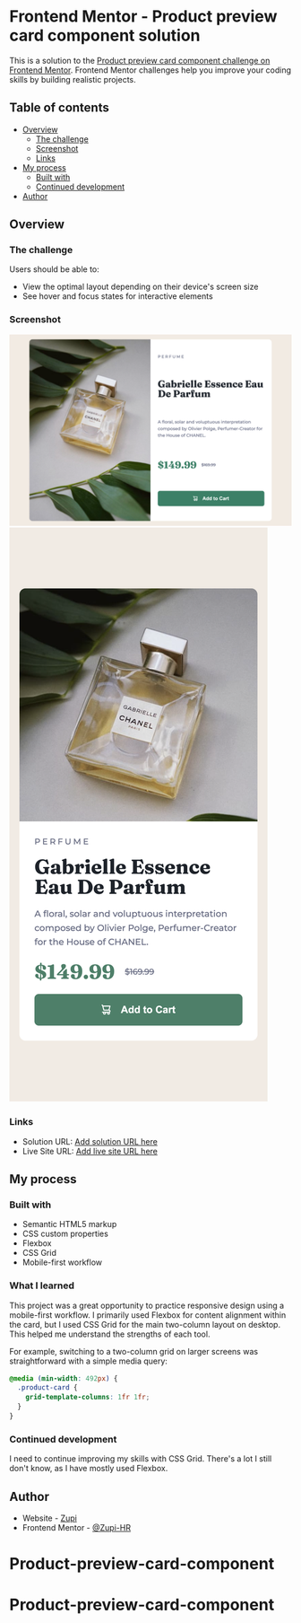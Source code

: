 # Frontend Mentor - Product preview card component solution

This is a solution to the [Product preview card component challenge on Frontend Mentor](https://www.frontendmentor.io/challenges/product-preview-card-component-GO7UmttRfa). Frontend Mentor challenges help you improve your coding skills by building realistic projects.

## Table of contents

- [Overview](#overview)
  - [The challenge](#the-challenge)
  - [Screenshot](#screenshot)
  - [Links](#links)
- [My process](#my-process)
  - [Built with](#built-with)
  - [Continued development](#continued-development)
- [Author](#author)

## Overview

### The challenge

Users should be able to:

- View the optimal layout depending on their device's screen size
- See hover and focus states for interactive elements

### Screenshot

![Desktop design screenshot](desktop-design.png)
![Mobile design screenshot](mobile-design.png)

### Links

- Solution URL: [Add solution URL here](https://your-solution-url.com)
- Live Site URL: [Add live site URL here](https://your-live-site-url.com)

## My process

### Built with

- Semantic HTML5 markup
- CSS custom properties
- Flexbox
- CSS Grid
- Mobile-first workflow

### What I learned

This project was a great opportunity to practice responsive design using a mobile-first workflow. I primarily used Flexbox for content alignment within the card, but I used CSS Grid for the main two-column layout on desktop. This helped me understand the strengths of each tool.

For example, switching to a two-column grid on larger screens was straightforward with a simple media query:

```css
@media (min-width: 492px) {
  .product-card {
    grid-template-columns: 1fr 1fr;
  }
}
```

### Continued development

I need to continue improving my skills with CSS Grid. There's a lot I still don't know, as I have mostly used Flexbox.

## Author

- Website - [Zupi](https://github.com/Zupi-HR)
- Frontend Mentor - [@Zupi-HR](https://www.frontendmentor.io/profile/Zupi-HR)
# Product-preview-card-component
# Product-preview-card-component
